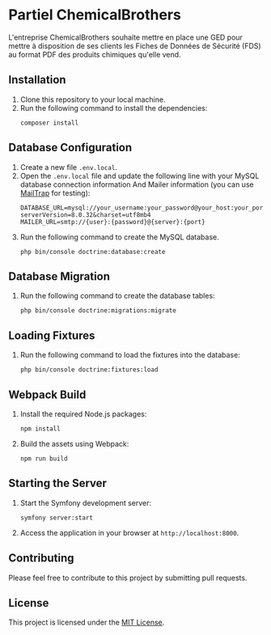 # Partiel ChemicalBrothers

L'entreprise ChemicalBrothers souhaite mettre en place une GED pour mettre à disposition de ses clients les Fiches de Données de Sécurité (FDS) au format PDF des produits chimiques qu'elle vend.


## Installation

1. Clone this repository to your local machine.
2. Run the following command to install the dependencies:
    ```shell
    composer install
    ```

## Database Configuration

1. Create a new file `.env.local`.
2. Open the `.env.local` file and update the following line with your MySQL database connection information And Mailer information (you can use [MailTrap](https://mailtrap.io/home) for testing):
    ```
    DATABASE_URL=mysql://your_username:your_password@your_host:your_port/your_database_name?serverVersion=8.0.32&charset=utf8mb4
    MAILER_URL=smtp://{user}:{password}@{server}:{port}
    ```
3. Run the following command to create the MySQL database.
    ```shel
    php bin/console doctrine:database:create
    ``````

## Database Migration

1. Run the following command to create the database tables:
    ```shell
    php bin/console doctrine:migrations:migrate
    ```

## Loading Fixtures

1. Run the following command to load the fixtures into the database:
    ```shell
    php bin/console doctrine:fixtures:load
    ```

## Webpack Build

1. Install the required Node.js packages:
    ```shell
    npm install
    ```

2. Build the assets using Webpack:
    ```shell
    npm run build
    ```

## Starting the Server

1. Start the Symfony development server:
    ```shell
    symfony server:start
    ```

2. Access the application in your browser at `http://localhost:8000`.


## Contributing

Please feel free to contribute to this project by submitting pull requests.

## License

This project is licensed under the [MIT License](LICENSE).
